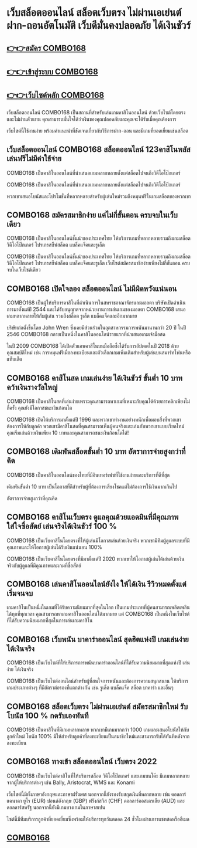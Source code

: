# เว็บสล็อตออนไลน์ สล็อตเว็บตรง ไม่ผ่านเอเย่นต์ ฝาก-ถอนอัตโนมัติ เว็บดีมั่นคงปลอดภัย ได้เงินชัวร์
 
## [👉👉สมัคร COMBO168](https://bit.ly/3PQ4PZQ)
 
## [👉👉เข้าสู่ระบบ COMBO168](https://bit.ly/3PQ4PZQ)
 
## [👉👉เว็บไซต์หลัก COMBO168](https://bit.ly/3PQ4PZQ)

 
เว็บสล็อตออนไลน์ COMBO168 เป็นสถานที่สำหรับเล่นเกมคาสิโนออนไลน์ ด้วยเว็บไซต์โดยตรงและไม่ผ่านตัวแทน คุณสามารถมั่นใจได้ว่าเงินของคุณปลอดภัยและคุณจะได้รับเมื่อคุณต้องการ

เว็บไซต์นี้ใช้งานง่าย พร้อมคำแนะนำที่ชัดเจนเกี่ยวกับวิธีการฝาก-ถอน และมีเกมที่ยอดเยี่ยมเช่นสล็อต
 
## เว็บสล็อตออนไลน์ COMBO168 สล็อตออนไลน์ 123คาสิโนพลัส เล่นฟรีไม่มีค่าใช้จ่าย
 
COMBO168 เป็นคาสิโนออนไลน์ที่นำเสนอเกมหลากหลายตั้งแต่สล็อตไปจนถึงวิดีโอโป๊กเกอร์

COMBO168 เป็นคาสิโนออนไลน์ที่นำเสนอเกมหลากหลายตั้งแต่สล็อตไปจนถึงวิดีโอโป๊กเกอร์

พวกเขาเสนอโบนัสและโปรโมชั่นที่หลากหลายสำหรับผู้เล่นใหม่รวมถึงหมุนฟรีในเกมสล็อตของพวกเขา
 
## COMBO168 สมัครสมาชิกง่าย แค่ไม่กี่ขั้นตอน ครบจบในเว็บเดียว
 
COMBO168 เป็นคาสิโนออนไลน์ชั้นนำของประเทศไทย ให้บริการเกมที่หลากหลายรวมถึงเกมสล็อต วิดีโอโป๊กเกอร์ โปรเกรสซีฟสล็อต แบล็คแจ็คและรูเล็ต

COMBO168 เป็นคาสิโนออนไลน์ชั้นนำของประเทศไทย ให้บริการเกมที่หลากหลายรวมถึงเกมสล็อต วิดีโอโป๊กเกอร์ โปรเกรสซีฟสล็อต แบล็คแจ็คและรูเล็ต เว็บไซต์สมัครสมาชิกง่ายเพียงไม่กี่ขั้นตอน ครบจบในเว็บไซต์เดียว
 
## COMBO168 เปิดใจลอง สล็อตออนไลน์ ไม่มีผิดหวังแน่นอน
 
COMBO168 เป็นผู้ให้บริการคาสิโนที่ดำเนินการในสหราชอาณาจักรและมอลตา บริษัทเปิดดำเนินการมาตั้งแต่ปี 2544 และได้รับอนุญาตจากหน่วยงานการเล่นเกมของมอลตา COMBO168 เสนอเกมหลากหลายให้กับผู้เล่น รวมถึงสล็อต รูเล็ต แบล็คแจ็คและอีกมากมาย

บริษัทก่อตั้งขึ้นโดย John Wren ซึ่งเคยมีส่วนร่วมในอุตสาหกรรมการพนันมานานกว่า 20 ปี ในปี 2546 COMBO168 กลายเป็นหนึ่งในคาสิโนออนไลน์รายแรกที่นำเสนอเกมเจ้ามือสด

ในปี 2009 COMBO168 ได้เปิดตัวแอพคาสิโนบนมือถือซึ่งได้รับการอัปเดตในปี 2018 ด้วยคุณสมบัติใหม่ เช่น การหมุนฟรีเมื่อลงทะเบียนและตัวเลือกเกมเพิ่มเติมสำหรับผู้เล่นบนสมาร์ทโฟนหรือแท็บเล็ต
 
## COMBO168 คาสิโนสด เกมเล่นง่าย ได้เงินชัวร์ ขั้นต่ำ 10 บาท คว้าเงินรางวัลใหญ่
 
COMBO168 เป็นคาสิโนสดที่เล่นง่ายเพราะคุณสามารถหาเกมที่เหมาะกับคุณได้ด้วยการคลิกเพียงไม่กี่ครั้ง คุณยังมีโอกาสชนะเงินก้อนโต

COMBO168 เปิดให้บริการมาตั้งแต่ปี 1996 และพวกเขาทำงานอย่างหนักเพื่อมอบสิ่งที่พวกเขาต้องการให้กับลูกค้า พวกเขามีคาสิโนสดที่คุณสามารถเห็นผู้คนจริงและเล่นกับพวกเขาแบบเรียลไทม์ คุณเริ่มเล่นด้วยเงินเพียง 10 บาทและคุณสามารถชนะเงินก้อนโตได้!
 
## COMBO168 เดิมพันสล็อตขั้นต่ำ 10 บาท อัตราการจ่ายสูงกว่าที่คิด
 
COMBO168 เป็นคาสิโนออนไลน์ของไทยที่มีอินเทอร์เฟซที่ใช้งานง่ายและบริการที่ดีที่สุด

เดิมพันขั้นต่ำ 10 บาท เป็นโอกาสที่ดีสำหรับผู้ที่ต้องการเสี่ยงโชคแต่ไม่ต้องการใช้เงินมากเกินไป

อัตราการจ่ายสูงกว่าที่คุณคิด
 
## COMBO168 คาสิโนเว็บตรง ดูแลคุณด้วยแอดมินที่มีคุณภาพ ใส่ใจซื่อสัตย์ เล่นจริงได้เงินชัวร์ 100 %
 
COMBO168 เป็นเว็บคาสิโนโดยตรงที่ให้ผู้เล่นมีโอกาสเล่นด้วยเงินจริง พวกเขามีทีมผู้ดูแลระบบที่มีคุณภาพและให้โอกาสผู้เล่นได้รับเงินแน่นอน 100%

COMBO168 เป็นเว็บคาสิโนโดยตรงที่มีมาตั้งแต่ปี 2020 พวกเขาให้โอกาสผู้เล่นได้เล่นด้วยเงินจริงกับผู้ดูแลที่มีคุณภาพและเกมที่ซื่อสัตย์
 
## COMBO168 เล่นคาสิโนออนไลน์ยังไง ให้ได้เงิน  รีวิวหมดตั้งแต่เริ่มจนจบ
 
เกมคาสิโนเป็นหนึ่งในเกมที่ได้รับความนิยมมากที่สุดในโลก เป็นเกมประเภทที่ผู้คนสามารถเพลิดเพลินได้ทุกที่ทุกเวลา คุณสามารถหาเกมคาสิโนออนไลน์ได้มากมาย แต่ COMBO168 เป็นหนึ่งในเว็บไซต์ที่ได้รับความนิยมมากที่สุดในการเล่นเกมคาสิโน
 
## COMBO168 เว็บพนัน บาคาร่าออนไลน์ สุดฮิตแห่งปี เกมเล่นง่าย ได้เงินจริง
 
COMBO168 เป็นเว็บไซต์ที่ให้บริการการพนันบาคาร่าออนไลน์ที่ได้รับความนิยมมากที่สุดแห่งปี เล่นง่าย ได้เงินจริง

COMBO168 เป็นเว็บไซต์ออนไลน์สำหรับผู้ที่สนใจการพนันและต้องการความสนุกสนาน ให้บริการเกมประเภทต่างๆ ที่มีอัตราต่อรองที่แตกต่างกัน เช่น รูเล็ต แบล็คแจ็ค สล็อต บาคาร่า และอื่นๆ
 
## COMBO168 สล็อตเว็บตรง ไม่ผ่านเอเย่นต์ สมัครสมาชิกใหม่ รับโบนัส 100 % กดรับเองทันที
 
COMBO168 เป็นคาสิโนที่มีเกมหลากหลาย พวกเขามีเกมมากกว่า 1000 เกมและเสนอโบนัสให้กับลูกค้าใหม่ โบนัส 100% มีให้สำหรับลูกค้าที่ลงทะเบียนเป็นสมาชิกใหม่และสามารถรับได้ทันทีหลังจากลงทะเบียน
 
## COMBO168 ทางเข้า สล็อตออนไลน์ เว็บตรง 2022
 
COMBO168 เป็นเว็บไซต์คาสิโนที่ให้บริการสล็อต วิดีโอโป๊กเกอร์ และเกมบนโต๊ะ มีเกมหลากหลายจากผู้ให้บริการต่างๆ เช่น Bally, Aristocrat, WMS และ Konami

เว็บไซต์นี้มีทั้งภาษาอังกฤษและภาษาฝรั่งเศส นอกจากนี้ยังรองรับสกุลเงินที่หลากหลาย เช่น ดอลลาร์แคนาดา ยูโร (EUR) ปอนด์อังกฤษ (GBP) ฟรังก์สวิส (CHF) ดอลลาร์ออสเตรเลีย (AUD) และดอลลาร์สหรัฐ นอกจากนี้ยังมีเกมบางเกมในภาษาสเปน

ไซต์นี้มีทีมบริการลูกค้าที่ยอดเยี่ยมซึ่งพร้อมให้บริการทุกวันตลอด 24 ชั่วโมงผ่านการแชทสดหรืออีเมล

## [COMBO168](https://atom.io/themes/combo168)